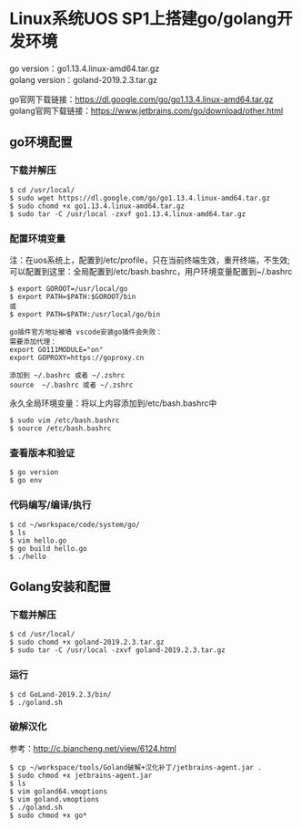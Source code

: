# Linux系统UOS SP1上搭建go/golang开发环境

go version：go1.13.4.linux-amd64.tar.gz  
golang version：goland-2019.2.3.tar.gz  

go官网下载链接：https://dl.google.com/go/go1.13.4.linux-amd64.tar.gz  
golang官网下载链接：https://www.jetbrains.com/go/download/other.html


## go环境配置

### 下载并解压
```
$ cd /usr/local/
$ sudo wget https://dl.google.com/go/go1.13.4.linux-amd64.tar.gz
$ sudo chomd +x go1.13.4.linux-amd64.tar.gz
$ sudo tar -C /usr/local -zxvf go1.13.4.linux-amd64.tar.gz
```
### 配置环境变量

注：在uos系统上，配置到/etc/profile，只在当前终端生效，重开终端，不生效;  
可以配置到这里：全局配置到/etc/bash.bashrc，用户环境变量配置到~/.bashrc
```
$ export GOROOT=/usr/local/go
$ export PATH=$PATH:$GOROOT/bin
或
$ export PATH=$PATH:/usr/local/go/bin

go插件官方地址被墙 vscode安装go插件会失败：
需要添加代理：
export GO111MODULE="on"
export GOPROXY=https://goproxy.cn

添加到 ~/.bashrc 或者 ~/.zshrc
source  ~/.bashrc 或者 ~/.zshrc
```
永久全局环境变量：将以上内容添加到/etc/bash.bashrc中
```
$ sudo vim /etc/bash.bashrc
$ source /etc/bash.bashrc
```
### 查看版本和验证
```
$ go version
$ go env
```
### 代码编写/编译/执行
```
$ cd ~/workspace/code/system/go/
$ ls
$ vim hello.go 
$ go build hello.go 
$ ./hello 
```
## Golang安装和配置

### 下载并解压
```
$ cd /usr/local/
$ sudo chomd +x goland-2019.2.3.tar.gz
$ sudo tar -C /usr/local -zxvf goland-2019.2.3.tar.gz
```
### 运行
```
$ cd GoLand-2019.2.3/bin/
$ ./goland.sh
```
### 破解汉化

参考：http://c.biancheng.net/view/6124.html
```
$ cp ~/workspace/tools/Goland破解+汉化补丁/jetbrains-agent.jar .
$ sudo chmod +x jetbrains-agent.jar 
$ ls
$ vim goland64.vmoptions
$ vim goland.vmoptions 
$ ./goland.sh
$ sudo chmod +x go*
```